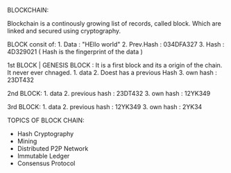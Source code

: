 BLOCKCHAIN:

  Blockchain is a continously growing list of records, called block. Which are linked and secured using cryptography.
  
BLOCK consit of:
    1. Data : "HEllo world"
    2. Prev.Hash : 034DFA327
    3. Hash : 4D329021 ( Hash is the fingerprint of the data )
    
1st BLOCK | GENESIS BLOCK :
     It is a first block and its a origin of the chain.
     It never ever chnaged.
          1.  data 
          2. Doest has a previous Hash
          3. own hash : 23DT432 
          
2nd BLOCK:
          1.  data 
          2. previous hash :  23DT432
          3. own hash : 12YK349 
    
3rd BLOCK:
          1.  data 
          2. previous hash :  12YK349
          3. own hash : 2YK34 


TOPICS OF BLOCK CHAIN:
  * Hash Cryptography
  * Mining
  * Distributed P2P Network
  * Immutable Ledger 
  * Consensus Protocol

  
  
          
          
     
    
